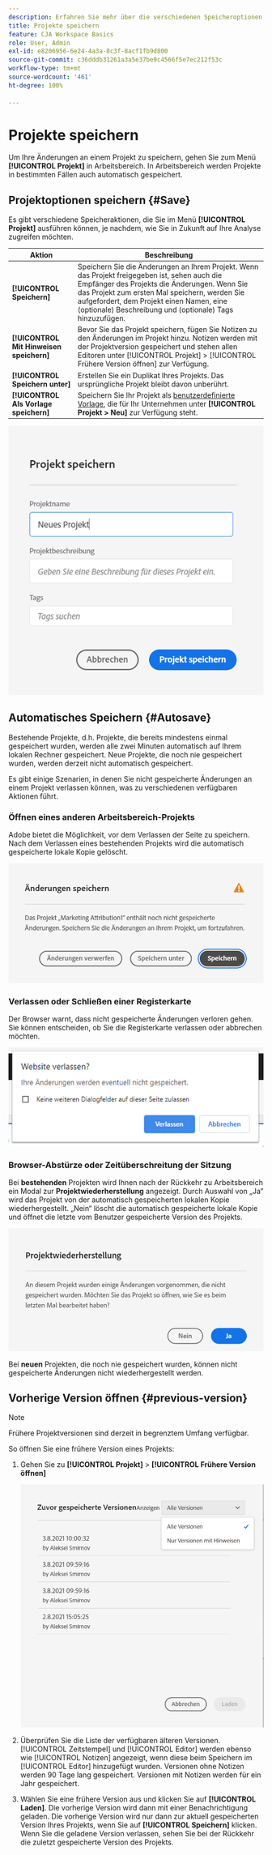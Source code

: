 ```yaml
---
description: Erfahren Sie mehr über die verschiedenen Speicheroptionen, einschließlich automatisches Speichern, Speichern unter, Speichern als Vorlage und Öffnen früherer Versionen.
title: Projekte speichern
feature: CJA Workspace Basics
role: User, Admin
exl-id: e8206956-6e24-4a3a-8c3f-8acf1fb9d800
source-git-commit: c36dddb31261a3a5e37be9c4566f5e7ec212f53c
workflow-type: tm+mt
source-wordcount: '461'
ht-degree: 100%

---
```


# Projekte speichern

Um Ihre Änderungen an einem Projekt zu speichern, gehen Sie zum Menü **[!UICONTROL Projekt]** in Arbeitsbereich. In Arbeitsbereich werden Projekte in bestimmten Fällen auch automatisch gespeichert.

## Projektoptionen speichern {#Save}

Es gibt verschiedene Speicheraktionen, die Sie im Menü **[!UICONTROL Projekt]** ausführen können, je nachdem, wie Sie in Zukunft auf Ihre Analyse zugreifen möchten.

| Aktion | Beschreibung |
|---|---|
| **[!UICONTROL Speichern]** | Speichern Sie die Änderungen an Ihrem Projekt. Wenn das Projekt freigegeben ist, sehen auch die Empfänger des Projekts die Änderungen. Wenn Sie das Projekt zum ersten Mal speichern, werden Sie aufgefordert, dem Projekt einen Namen, eine (optionale) Beschreibung und (optionale) Tags hinzuzufügen. |
| **[!UICONTROL Mit Hinweisen speichern]** | Bevor Sie das Projekt speichern, fügen Sie Notizen zu den Änderungen im Projekt hinzu. Notizen werden mit der Projektversion gespeichert und stehen allen Editoren unter [!UICONTROL Projekt] > [!UICONTROL Frühere Version öffnen] zur Verfügung. |
| **[!UICONTROL Speichern unter]** | Erstellen Sie ein Duplikat Ihres Projekts. Das ursprüngliche Projekt bleibt davon unberührt. |
| **[!UICONTROL Als Vorlage speichern]** | Speichern Sie Ihr Projekt als [benutzerdefinierte Vorlage](https://experienceleague.adobe.com/docs/analytics/analyze/analysis-workspace/build-workspace-project/starter-projects.html?lang=de), die für Ihr Unternehmen unter **[!UICONTROL Projekt > Neu]** zur Verfügung steht. |

![](assets/save-project.png)

## Automatisches Speichern {#Autosave}

Bestehende Projekte, d.h. Projekte, die bereits mindestens einmal gespeichert wurden, werden alle zwei Minuten automatisch auf Ihrem lokalen Rechner gespeichert. Neue Projekte, die noch nie gespeichert wurden, werden derzeit nicht automatisch gespeichert.

Es gibt einige Szenarien, in denen Sie nicht gespeicherte Änderungen an einem Projekt verlassen können, was zu verschiedenen verfügbaren Aktionen führt.

### Öffnen eines anderen Arbeitsbereich-Projekts

Adobe bietet die Möglichkeit, vor dem Verlassen der Seite zu speichern. Nach dem Verlassen eines bestehenden Projekts wird die automatisch gespeicherte lokale Kopie gelöscht.

![](assets/existing-save.png)

### Verlassen oder Schließen einer Registerkarte

Der Browser warnt, dass nicht gespeicherte Änderungen verloren gehen. Sie können entscheiden, ob Sie die Registerkarte verlassen oder abbrechen möchten.

![](assets/browser-image.png)

### Browser-Abstürze oder Zeitüberschreitung der Sitzung

Bei **bestehenden** Projekten wird Ihnen nach der Rückkehr zu Arbeitsbereich ein Modal zur **Projektwiederherstellung** angezeigt. Durch Auswahl von „Ja“ wird das Projekt von der automatisch gespeicherten lokalen Kopie wiederhergestellt. „Nein“ löscht die automatisch gespeicherte lokale Kopie und öffnet die letzte vom Benutzer gespeicherte Version des Projekts.

![](assets/project-recovery.png)

Bei **neuen** Projekten, die noch nie gespeichert wurden, können nicht gespeicherte Änderungen nicht wiederhergestellt werden.

## Vorherige Version öffnen {#previous-version}

>[!NOTE]
>
>Frühere Projektversionen sind derzeit in begrenztem Umfang verfügbar.

So öffnen Sie eine frühere Version eines Projekts:

1. Gehen Sie zu **[!UICONTROL Projekt]** > **[!UICONTROL Frühere Version öffnen]**

   ![](assets/previous-versions.png)

1. Überprüfen Sie die Liste der verfügbaren älteren Versionen.
   [!UICONTROL Zeitstempel] und [!UICONTROL Editor] werden ebenso wie [!UICONTROL Notizen] angezeigt, wenn diese beim Speichern im [!UICONTROL Editor] hinzugefügt wurden. Versionen ohne Notizen werden 90 Tage lang gespeichert. Versionen mit Notizen werden für ein Jahr gespeichert.
1. Wählen Sie eine frühere Version aus und klicken Sie auf **[!UICONTROL Laden]**.
Die vorherige Version wird dann mit einer Benachrichtigung geladen. Die vorherige Version wird nur dann zur aktuell gespeicherten Version Ihres Projekts, wenn Sie auf **[!UICONTROL Speichern]** klicken. Wenn Sie die geladene Version verlassen, sehen Sie bei der Rückkehr die zuletzt gespeicherte Version des Projekts.
